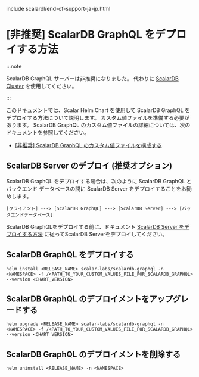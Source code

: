 include scalardl/end-of-support-ja-jp.html

# [非推奨] ScalarDB GraphQL をデプロイする方法

:::note

ScalarDB GraphQL サーバーは非推奨になりました。 代わりに [ScalarDB Cluster](how-to-deploy-scalardb-cluster.md) を使用してください。

:::

このドキュメントでは、Scalar Helm Chart を使用して ScalarDB GraphQL をデプロイする方法について説明します。 カスタム値ファイルを準備する必要があります。 ScalarDB GraphQL のカスタム値ファイルの詳細については、次のドキュメントを参照してください。

* [[非推奨] ScalarDB GraphQL のカスタム値ファイルを構成する](configure-custom-values-scalardb-graphql.md)

## ScalarDB Server のデプロイ (推奨オプション)

ScalarDB GraphQL をデプロイする場合は、次のように ScalarDB GraphQL とバックエンド データベースの間に ScalarDB Server をデプロイすることをお勧めします。

```
[クライアント] ---> [ScalarDB GraphQL] ---> [ScalarDB Server] ---> [バックエンドデータベース]
```

ScalarDB GraphQLをデプロイする前に、ドキュメント [ScalarDB Server をデプロイする方法](how-to-deploy-scalardb.md) に従ってScalarDB Serverをデプロイしてください。

## ScalarDB GraphQL をデプロイする

```console
helm install <RELEASE_NAME> scalar-labs/scalardb-graphql -n <NAMESPACE> -f /<PATH_TO_YOUR_CUSTOM_VALUES_FILE_FOR_SCALARDB_GRAPHQL> --version <CHART_VERSION>
```

## ScalarDB GraphQL のデプロイメントをアップグレードする

```console
helm upgrade <RELEASE_NAME> scalar-labs/scalardb-graphql -n <NAMESPACE> -f /<PATH_TO_YOUR_CUSTOM_VALUES_FILE_FOR_SCALARDB_GRAPHQL> --version <CHART_VERSION>
```

## ScalarDB GraphQL のデプロイメントを削除する

```console
helm uninstall <RELEASE_NAME> -n <NAMESPACE>
```
